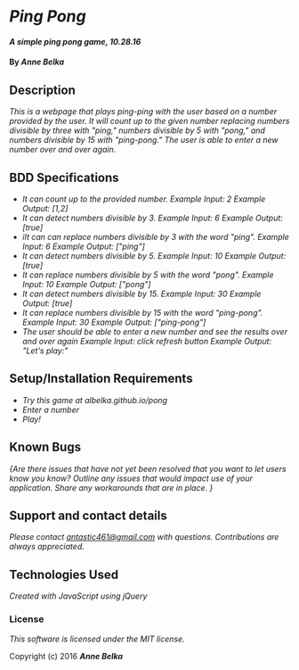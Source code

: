 # _Ping Pong_

#### _A simple ping pong game, 10.28.16_

#### By _**Anne Belka**_

## Description

_This is a webpage that plays ping-ping with the user based on a number provided by the user. It will count up to the given number replacing numbers divisible by three with "ping," numbers divisible by 5 with "pong," and numbers divisible by 15 with "ping-pong." The user is able to enter a new number over and over again._

## BDD Specifications

* _It can count up to the provided number.
    Example Input: 2
    Example Output: [1,2]_
* _It can detect numbers divisible by 3.
    Example Input: 6
    Example Output: [true]_
* _iIt can can replace numbers divisible by 3 with the word "ping".
    Example Input: 6
    Example Output: ["ping"]_
* _It can detect numbers divisible by 5.
    Example Input: 10
    Example Output: [true]_
* _It can replace numbers divisible by 5 with the word "pong".
    Example Input: 10
    Example Output: ["pong"]_
* _It can detect numbers divisible by 15.
    Example Input: 30
    Example Output: [true]_
* _It can replace numbers divisible by 15 with the word "ping-pong".
    Example Input: 30
    Example Output: ["ping-pong"]_
* _The user should be able to enter a new number and see the results    over and over again
    Example Input: click refresh button
    Example Output: "Let's play:"_

## Setup/Installation Requirements

* _Try this game at albelka.github.io/pong_
* _Enter a number_
* _Play!_

## Known Bugs

_{Are there issues that have not yet been resolved that you want to let users know you know?  Outline any issues that would impact use of your application.  Share any workarounds that are in place. }_

## Support and contact details

_Please contact antastic461@gmail.com with questions. Contributions are always appreciated._

## Technologies Used

_Created with JavaScript using jQuery_

### License

*This software is licensed under the MIT license.*

Copyright (c) 2016 **_Anne Belka_**
